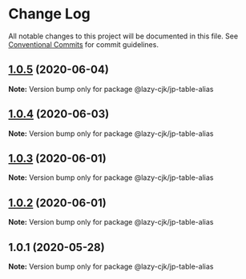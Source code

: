 # Change Log

All notable changes to this project will be documented in this file.
See [Conventional Commits](https://conventionalcommits.org) for commit guidelines.

## [1.0.5](https://github.com/bluelovers/ws-regexp/compare/@lazy-cjk/jp-table-alias@1.0.4...@lazy-cjk/jp-table-alias@1.0.5) (2020-06-04)

**Note:** Version bump only for package @lazy-cjk/jp-table-alias





## [1.0.4](https://github.com/bluelovers/ws-regexp/compare/@lazy-cjk/jp-table-alias@1.0.3...@lazy-cjk/jp-table-alias@1.0.4) (2020-06-03)

**Note:** Version bump only for package @lazy-cjk/jp-table-alias





## [1.0.3](https://github.com/bluelovers/ws-regexp/compare/@lazy-cjk/jp-table-alias@1.0.2...@lazy-cjk/jp-table-alias@1.0.3) (2020-06-01)

**Note:** Version bump only for package @lazy-cjk/jp-table-alias





## [1.0.2](https://github.com/bluelovers/ws-regexp/compare/@lazy-cjk/jp-table-alias@1.0.1...@lazy-cjk/jp-table-alias@1.0.2) (2020-06-01)

**Note:** Version bump only for package @lazy-cjk/jp-table-alias





## 1.0.1 (2020-05-28)

**Note:** Version bump only for package @lazy-cjk/jp-table-alias
